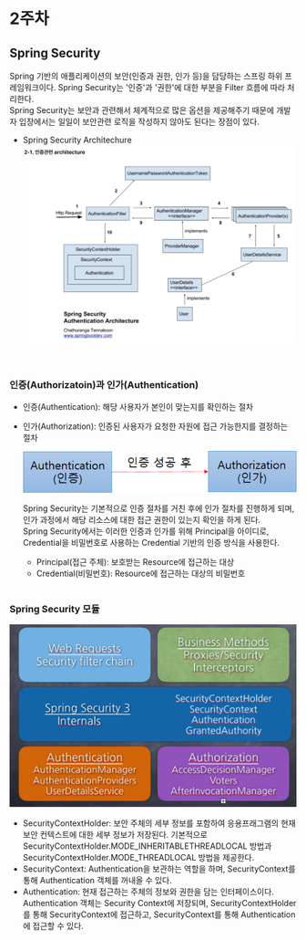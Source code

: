 # 2주차

## Spring Security

Spring 기반의 애플리케이션의 보안(인증과 권한, 인가 등)을 담당하는 스프링 하위 프레임워크이다. Spring Security는 '인증'과 '권한'에 대한 부분을 Filter 흐름에 따라 처리한다.<br/>
Spring Security는 보안과 관련해서 체계적으로 많은 옵션을 제공해주기 때문에 개발자 입장에서는 일일이 보안관련 로직을 작성하지 않아도 된다는 장점이 있다.
<br/>

- Spring Security Architechure
  ![](assets/springSecurityArch.png)

<br/>

### 인증(Authorizatoin)과 인가(Authentication)

- 인증(Authentication): 해당 사용자가 본인이 맞는지를 확인하는 절차
- 인가(Authorization): 인증된 사용자가 요청한 자원에 접근 가능한지를 결정하는 절차

  ![](assets/AuthenAuthor.png)

  Spring Security는 기본적으로 인증 절차를 거친 후에 인가 절차를 진행하게 되며, 인가 과정에서 해당 리소스에 대한 접근 권한이 있는지 확인을 하게 된다.<br/>
  Spring Security에서는 이러한 인증과 인가를 위해 Principal을 아이디로, Credential을 비밀번호로 사용하는 Credential 기반의 인증 방식을 사용한다.<br/>

  - Principal(접근 주체): 보호받는 Resource에 접근하는 대상
  - Credential(비밀번호): Resource에 접근하는 대상의 비밀번호
    <br/>
    <br/>

### Spring Security 모듈

![](assets/SpringSecurityModule.png)

- SecurityContextHolder: 보안 주체의 세부 정보를 포함하여 응용프래그램의 현재 보안 컨텍스트에 대한 세부 정보가 저장된다. 기본적으로 SecurityContextHolder.MODE_INHERITABLETHREADLOCAL 방법과SecurityContextHolder.MODE_THREADLOCAL 방법을 제공한다.
- SecurityContext: Authentication을 보관하는 역할을 하며, SecurityContext를 통해 Authentication 객체를 꺼내올 수 있다.
- Authentication: 현재 접근하는 주체의 정보와 권한을 담는 인터페이스이다. Authentication 객체는 Security Context에 저장되며, SecurityContextHolder를 통해 SecurityContext에 접근하고, SecurityContext를 통해 Authentication에 접근할 수 있다.
